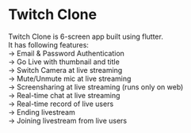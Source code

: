 # Twitch Clone

Twitch Clone is 6-screen app built using flutter.<br>
It has following features:<br>
-> Email & Password Authentication<br>
-> Go Live with thumbnail and title<br>
-> Switch Camera at live streaming<br>
-> Mute/Unmute mic at live streaming<br>
-> Screensharing at live streaming (runs only on web)<br>
-> Real-time chat at live streaming<br>
-> Real-time record of live users<br>
-> Ending livestream<br>
-> Joining livestream from live users<br>
